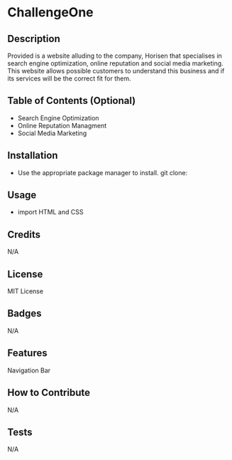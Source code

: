 # ChallengeOne

## Description

Provided is a website alluding to the company, Horisen that specialises in search engine optimization, online reputation and social media marketing. This website allows possible customers to understand this business and if its services will be the correct fit for them.

## Table of Contents (Optional)

- Search Engine Optimization
- Online Reputation Managment
- Social Media Marketing

## Installation

- Use the appropriate package manager to install.
  git clone:

## Usage

- import HTML and CSS

## Credits

N/A

## License

MIT License

## Badges

N/A

## Features

Navigation Bar

## How to Contribute

N/A

## Tests

N/A
